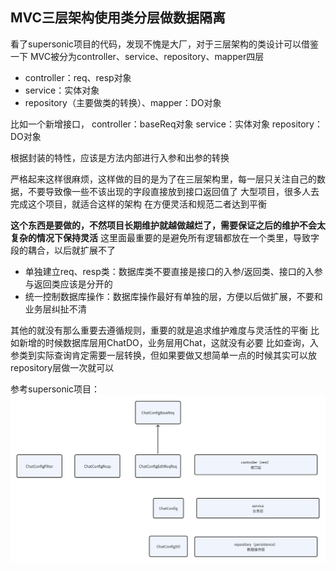 ## MVC三层架构使用类分层做数据隔离
看了supersonic项目的代码，发现不愧是大厂，对于三层架构的类设计可以借鉴一下
MVC被分为controller、service、repository、mapper四层
- controller：req、resp对象
- service：实体对象
- repository（主要做类的转换）、mapper：DO对象

比如一个新增接口，
controller：baseReq对象
service：实体对象
repository：DO对象

根据封装的特性，应该是方法内部进行入参和出参的转换

严格起来这样很麻烦，这样做的目的是为了在三层架构里，每一层只关注自己的数据，不要导致像一些不该出现的字段直接放到接口返回值了
大型项目，很多人去完成这个项目，就适合这样的架构
在方便灵活和规范二者达到平衡

**这个东西是要做的，不然项目长期维护就越做越烂了，需要保证之后的维护不会太复杂的情况下保持灵活**
这里面最重要的是避免所有逻辑都放在一个类里，导致字段的耦合，以后就扩展不了
- 单独建立req、resp类：数据库类不要直接是接口的入参/返回类、接口的入参与返回类应该是分开的
- 统一控制数据库操作：数据库操作最好有单独的层，方便以后做扩展，不要和业务层纠扯不清

其他的就没有那么重要去遵循规则，重要的就是追求维护难度与灵活性的平衡
比如新增的时候数据库层用ChatDO，业务层用Chat，这就没有必要
比如查询，入参类到实际查询肯定需要一层转换，但如果要做又想简单一点的时候其实可以放repository层做一次就可以

参考supersonic项目：
![img.png](img.png)